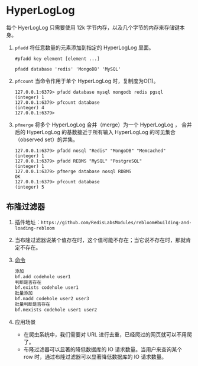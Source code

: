 # HyperLogLog

每个 HyerLogLog 只需要使用 12k 字节内存，以及几个字节的内存来存储键本身。

1. `pfadd` 将任意数量的元素添加到指定的 HyperLogLog 里面。

   ```redis
   #pfadd key element [element ...]
   
   pfadd database 'redis' 'MongoDB' 'MySQL'
   ```

2. `pfcount` 当命令作用于单个 HyperLogLog 时，复制度为O(1)。

   ```redis
   127.0.0.1:6379> pfadd database mysql mongodb redis pgsql
   (integer) 1
   127.0.0.1:6379> pfcount database
   (integer) 4
   127.0.0.1:6379> 
   ```

3. `pfmerge` 将多个 HyperLogLog 合并（merge）为一个 HyperLogLog ， 合并后的 HyperLogLog 的基数接近于所有输入 HyperLogLog 的可见集合（observed set）的并集。

   ```redis
   127.0.0.1:6379> pfadd nosql "Redis" "MongoDB" "Memcached"
   (integer) 1
   127.0.0.1:6379> pfadd REBMS "MySQL" "PostgreSQL"
   (integer) 1
   127.0.0.1:6379> pfmerge database nosql RDBMS
   OK
   127.0.0.1:6379> pfcount database
   (integer) 5
   ```

## 布隆过滤器

1. 插件地址：`https://github.com/RedisLabsModules/rebloom#building-and-loading-rebloom`

2. 当布隆过滤器说某个值存在时，这个值可能不存在；当它说不存在时，那就肯定不存在。

3. [命令](https://github.com/RedisLabsModules/rebloom/blob/master/docs/Bloom_Commands.md)

   ```html
   添加
   bf.add codehole user1
   判断是否存在
   bf.exists codehole user1
   批量添加
   bf.madd codehole user2 user3
   批量判断是否存在
   bf.mexists codehole user1 user2
   ```

4. 应用场景

   - 在爬虫系统中，我们需要对 URL 进行去重，已经爬过的网页就可以不用爬了。
   - 布隆过滤器可以显著的降低数据库的 IO 请求数量。当用户来查询某个 row 时，通过布隆过滤器可以显著降低数据库的 IO 请求数量。

